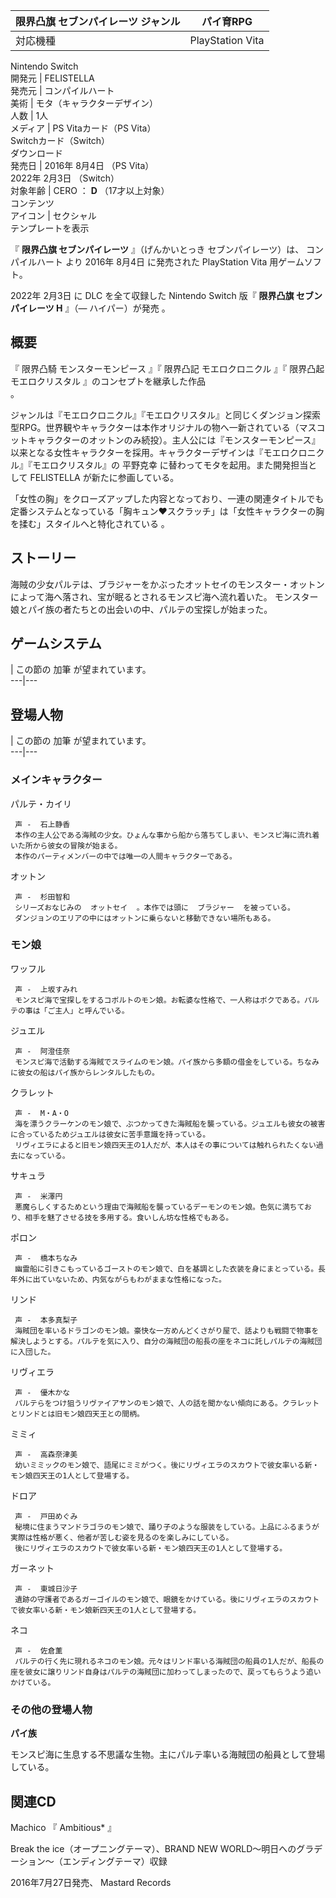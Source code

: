 限界凸旗 セブンパイレーツ  ジャンル  |  パイ育RPG   
---|---  
対応機種  |  PlayStation Vita    
Nintendo Switch  
開発元  |  FELISTELLA   
発売元  |  コンパイルハート   
美術  |  モタ（キャラクターデザイン）   
人数  |  1人   
メディア  |  PS Vitaカード（PS Vita）   
Switchカード（Switch）  
ダウンロード  
発売日  |  2016年  8月4日  （PS Vita）   
2022年  2月3日  （Switch）  
対象年齢  |  CERO  ：  **D** （17才以上対象）   
コンテンツ  
アイコン  |  セクシャル   
テンプレートを表示  
  
『 **限界凸旗 セブンパイレーツ** 』（げんかいとっき セブンパイレーツ）は、  コンパイルハート  より  2016年  8月4日  に発売された
PlayStation Vita  用ゲームソフト。

2022年  2月3日  に  DLC  を全て収録した  Nintendo Switch  版『 **限界凸旗 セブンパイレーツ H** 』（―
ハイパー）が発売    。

##  概要  

『  限界凸騎 モンスターモンピース  』『  限界凸記 モエロクロニクル  』『  限界凸起 モエロクリスタル  』のコンセプトを継承した作品  
。

ジャンルは『モエロクロニクル』『モエロクリスタル』と同じくダンジョン探索型RPG。世界観やキャラクターは本作オリジナルの物へ一新されている（マスコットキャラクターのオットンのみ続投）。主人公には『モンスターモンピース』以来となる女性キャラクターを採用。キャラクターデザインは『モエロクロニクル』『モエロクリスタル』の
平野克幸  に替わってモタを起用。また開発担当として  FELISTELLA  が新たに参画している。

「女性の胸」をクローズアップした内容となっており、一連の関連タイトルでも定番システムとなっている「胸キュン♥スクラッチ」は「女性キャラクターの胸を揉む」スタイルへと特化されている
  。

##  ストーリー  

海賊の少女パルテは、ブラジャーをかぶったオットセイのモンスター・オットンによって海へ落され、宝が眠るとされるモンスピ海へ流れ着いた。
モンスター娘とパイ族の者たちとの出会いの中、パルテの宝探しが始まった。

##  ゲームシステム  

|  この節の  加筆  が望まれています。  
---|---  
  
##  登場人物  

|  この節の  加筆  が望まれています。  
---|---  
  
###  メインキャラクター  

パルテ・カイリ

     声 -  石上静香 
     本作の主人公である海賊の少女。ひょんな事から船から落ちてしまい、モンスピ海に流れ着いた所から彼女の冒険が始まる。 
     本作のパーティメンバーの中では唯一の人間キャラクターである。 
オットン

     声 -  杉田智和 
     シリーズおなじみの  オットセイ  。本作では頭に  ブラジャー  を被っている。 
     ダンジョンのエリアの中にはオットンに乗らないと移動できない場所もある。 

###  モン娘  

ワッフル

     声 -  上坂すみれ 
     モンスピ海で宝探しをするコボルトのモン娘。お転婆な性格で、一人称はボクである。パルテの事は「ご主人」と呼んでいる。 
ジュエル

     声 -  阿澄佳奈 
     モンスピ海で活動する海賊でスライムのモン娘。パイ族から多額の借金をしている。ちなみに彼女の船はパイ族からレンタルしたもの。 
クラレット

     声 -  M・A・O 
     海を漂うクラーケンのモン娘で、ぶつかってきた海賊船を襲っている。ジュエルも彼女の被害に合っているためジュエルは彼女に苦手意識を持っている。 
     リヴィエラによると旧モン娘四天王の1人だが、本人はその事については触れられたくない過去になっている。 
サキュラ

     声 -  米澤円 
     悪魔らしくするためという理由で海賊船を襲っているデーモンのモン娘。色気に満ちており、相手を魅了させる技を多用する。食いしん坊な性格でもある。 
ポロン

     声 -  橋本ちなみ 
     幽霊船に引きこもっているゴーストのモン娘で、白を基調とした衣装を身にまとっている。長年外に出ていないため、内気ながらもわがままな性格になった。 
リンド

     声 -  本多真梨子 
     海賊団を率いるドラゴンのモン娘。豪快な一方めんどくさがり屋で、話よりも戦闘で物事を解決しようとする。パルテを気に入り、自分の海賊団の船長の座をネコに託しパルテの海賊団に入団した。 
リヴィエラ

     声 -  優木かな 
     パルテらをつけ狙うリヴァイアサンのモン娘で、人の話を聞かない傾向にある。クラレットとリンドとは旧モン娘四天王との間柄。 
ミミィ

     声 -  高森奈津美 
     幼いミミックのモン娘で、語尾にミミがつく。後にリヴィエラのスカウトで彼女率いる新・モン娘四天王の1人として登場する。 
ドロア

     声 -  戸田めぐみ 
     秘境に住まうマンドラゴラのモン娘で、踊り子のような服装をしている。上品にふるまうが実際は性格が悪く、他者が苦しむ姿を見るのを楽しみにしている。 
     後にリヴィエラのスカウトで彼女率いる新・モン娘四天王の1人として登場する。 
ガーネット

     声 -  東城日沙子 
     遺跡の守護者であるガーゴイルのモン娘で、眼鏡をかけている。後にリヴィエラのスカウトで彼女率いる新・モン娘新四天王の1人として登場する。 
ネコ

     声 -  佐倉薫 
     パルテの行く先に現れるネコのモン娘。元々はリンド率いる海賊団の船員の1人だが、船長の座を彼女に譲りリンド自身はパルテの海賊団に加わってしまったので、戻ってもらうよう追いかけている。 

###  その他の登場人物  

**パイ族**

モンスピ海に生息する不思議な生物。主にパルテ率いる海賊団の船員として登場している。

##  関連CD  

Machico  『  Ambitious*  』

Break the ice（オープニングテーマ）、BRAND NEW WORLD～明日へのグラデーション～（エンディングテーマ）収録

2016年7月27日発売、  Mastard Records

